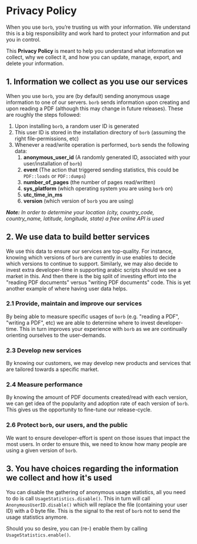 # Privacy Policy

When you use `borb`, you’re trusting us with your information. 
We understand this is a big responsibility and work hard to protect your information and put you in control.

This **Privacy Policy** is meant to help you understand what information we collect, 
why we collect it, and how you can update, manage, export, and delete your information.

## 1. Information we collect as you use our services

When you use `borb`, you are (by default) sending anonymous usage information to one of our servers.
`borb` sends information upon creating and upon reading a PDF (although this may change in future releases). 
These are roughly the steps followed:

1. Upon installing `borb`, a random user ID is generated
2. This user ID is stored in the installation directory of `borb` (assuming the right file-permissions, etc)
3. Whenever a read/write operation is performed, `borb` sends the following data:
   1. **anonymous_user_id** (A randomly generated ID, associated with your user/installation of `borb`)
   2. **event** (The action that triggered sending statistics, this could be `PDF::loads` or `PDF::dumps`)
   3. **number_of_pages** (the number of pages read/written)
   4. **sys_platform** (which operating system you are using `borb` on)
   5. **utc_time_in_ms**
   6. **version** (which version of `borb` you are using)

***Note:** In order to determine your location (city, country_code, country_name, latitude, longitude, state) a free online API is used*

## 2. We use data to build better services

We use this data to ensure our services are top-quality.
For instance, knowing which versions of `borb` are currently in use enables to decide which versions to continue to support.
Similarly, we may also decide to invest extra developer-time in supporting arabic scripts should we see a market in this. 
And then there is the big split of investing effort into the "reading PDF documents" versus "writing PDF documents" code. 
This is yet another example of where having user data helps.

### 2.1 Provide, maintain and improve our services

By being able to measure specific usages of `borb` (e.g. "reading a PDF", "writing a PDF", etc) we are able to determine where to invest
developer-time. This in turn improves your experience with `borb` as we are continually orienting ourselves to the user-demands.

### 2.3 Develop new services

By knowing our customers, we may develop new products and services that are tailored towards a specific market.

### 2.4 Measure performance

By knowing the amount of PDF documents created/read with each version, we can get idea of the popularity and adoption rate of each version of `borb`.
This gives us the opportunity to fine-tune our release-cycle.

### 2.6 Protect `borb`, our users, and the public

We want to ensure developer-effort is spent on those issues that impact the most users. In order to ensure this, we need to know how many people are using
a given version of `borb`.

## 3. You have choices regarding the information we collect and how it's used

You can disable the gathering of anonymous usage statistics, all you need to do is call `UsageStatistics.disable()`.
This in turn will call `AnonymousUserID.disable()` which will replace the file (containing your user ID) with a 0 byte file.
This is the signal to the rest of `borb` not to send the usage statistics anymore.

Should you so desire, you can (re-) enable them by calling `UsageStatistics.enable()`.
